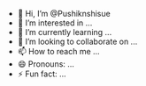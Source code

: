 - 👋 Hi, I’m @Pushiknshisue
- 👀 I’m interested in ...
- 🌱 I’m currently learning ...
- 💞️ I’m looking to collaborate on ...
- 📫 How to reach me ...
- 😄 Pronouns: ...
- ⚡ Fun fact: ...

<!---
Pushiknshisue/Pushiknshisue is a ✨ special ✨ repository because its `README.md` (this file) appears on your GitHub profile.
You can click the Preview link to take a look at your changes.
--->
